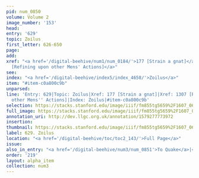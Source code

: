 ```yaml
---
pid: num_0850
volume: Volume 2
image_number: '153'
head: 
entry: '629'
topic: Zoilus
first_letter: 626-650
page: 
add: 
xref: "<a href='/digital-beehive/num1/num_0184/'>177 [Strain a gnat]</a>|<a href='/digital-beehive/toc/toc2_255/'>1307
  [Refining upon other Mens' Actions]</a>"
see: 
index: "<a href='/digital-beehive/index5/index_4658/'>Zoilus</a>"
item: "#item-c0a800c9b"
unparsed: 
line: 'Entry: 629|Topic: Zoilus|Xref: 177 [Strain a gnat]|Xref: 1307 [Refining upon
  other Mens'' Actions]|Index: Zoilus|#item-c0a800c9b'
selection: https://stacks.stanford.edu/image/iiif/fm855tg5659%2F1607_0620/403,281,2905,554/full/0/default.jpg
full_image: https://stacks.stanford.edu/image/iiif/fm855tg5659%2F1607_0620/full/full/0/default.jpg
annotation_uri: http://dev.llgc.org.uk/annotation/1579277773972
insertion: 
thumbnail: https://stacks.stanford.edu/image/iiif/fm855tg5659%2F1607_0620/403,281,600,180/250,/0/default.jpg
label: 629. Zoilus
location: "<a href='/digital-beehive/toc/toc2_143/'>Full Page</a>"
issue: 
also_in_entry: "<a href='/digital-beehive/num3/num_0851'>To Quake</a>|<a href='/digital-beehive/num3/num_0852'>Rather</a>"
order: '219'
layout: alpha_item
collection: num3
---
```

